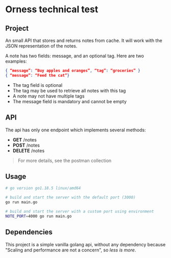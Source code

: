 # Orness technical test

## Project

An small API that stores and returns notes from cache. It will work with the JSON representation of the notes.

A note has two fields: message, and an optional tag. Here are two examples:
```json
{ “message”: “Buy apples and oranges”, “tag”: “groceries” }
{ “message”: “Feed the cat”}
```

- The tag field is optional
- The tag may be used to retrieve all notes with this tag
- A note may not have multiple tags
- The message field is mandatory and cannot be empty

## API

The api has only one endpoint which implements several methods:

- __GET__ /notes
- __POST__ /notes
- __DELETE__ /notes

> For more details, see the postman collection

## Usage

```bash
# go version go1.18.5 linux/amd64

# build and start the server with the default port (3000)
go run main.go

# build and start the server with a custom port using environment
NOTE_PORT=4000 go run main.go
```

## Dependencies

This project is a simple vanilla golang api, without any dependency because "Scaling and performance are not a concern", so *less is more*.
